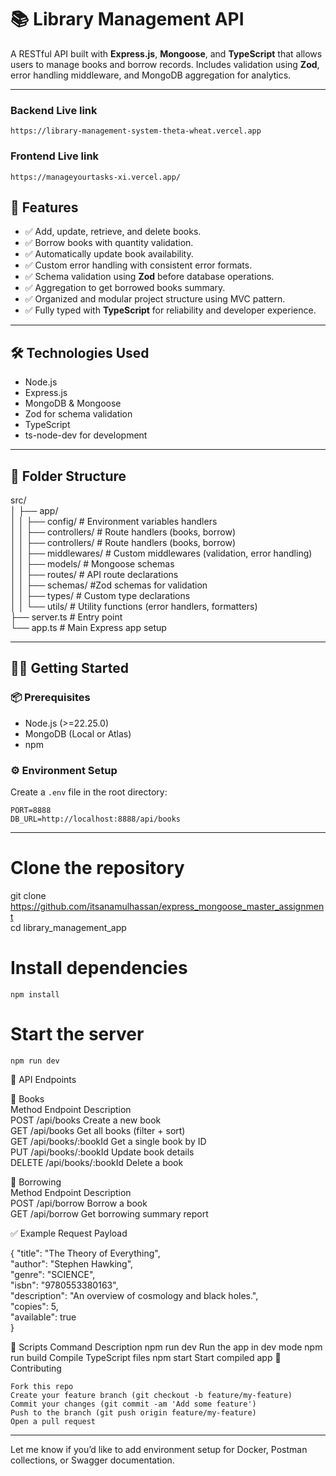 # 📚 Library Management API

A RESTful API built with **Express.js**, **Mongoose**, and **TypeScript** that allows users to manage books and borrow records. Includes validation using **Zod**, error handling middleware, and MongoDB aggregation for analytics.

---

### Backend Live link

```live-link
https://library-management-system-theta-wheat.vercel.app
```

### Frontend Live link

```live-link
https://manageyourtasks-xi.vercel.app/
```

## 🚀 Features

- ✅ Add, update, retrieve, and delete books.
- ✅ Borrow books with quantity validation.
- ✅ Automatically update book availability.
- ✅ Custom error handling with consistent error formats.
- ✅ Schema validation using **Zod** before database operations.
- ✅ Aggregation to get borrowed books summary.
- ✅ Organized and modular project structure using MVC pattern.
- ✅ Fully typed with **TypeScript** for reliability and developer experience.

---

## 🛠️ Technologies Used

- Node.js
- Express.js
- MongoDB & Mongoose
- Zod for schema validation
- TypeScript
- ts-node-dev for development

---

## 📁 Folder Structure

src/  
│
├── app/  
│ │ ├── config/ # Environment variables handlers  
│ │ ├── controllers/ # Route handlers (books, borrow)  
│ │ ├── controllers/ # Route handlers (books, borrow)  
│ │ ├── middlewares/ # Custom middlewares (validation, error handling)  
│ │ ├── models/ # Mongoose schemas  
│ │ ├── routes/ # API route declarations  
│ │ ├── schemas/ #Zod schemas for validation  
│ │ ├── types/ # Custom type declarations  
│ │ └── utils/ # Utility functions (error handlers, formatters)  
├── server.ts # Entry point  
└── app.ts # Main Express app setup

---

## 🧑‍💻 Getting Started

### 📦 Prerequisites

- Node.js (>=22.25.0)
- MongoDB (Local or Atlas)
- npm

### ⚙️ Environment Setup

Create a `.env` file in the root directory:

```env
PORT=8888
DB_URL=http://localhost:8888/api/books
```

---

# Clone the repository

git clone https://github.com/itsanamulhassan/express_mongoose_master_assignment  
cd library_management_app

# Install dependencies

```
npm install
```

# Start the server

```
npm run dev
```

🧪 API Endpoints

📘 Books  
Method Endpoint Description  
POST /api/books Create a new book  
GET /api/books Get all books (filter + sort)  
GET /api/books/:bookId Get a single book by ID  
PUT /api/books/:bookId Update book details  
DELETE /api/books/:bookId Delete a book

🔄 Borrowing  
Method Endpoint Description  
POST /api/borrow Borrow a book  
GET /api/borrow Get borrowing summary report

✅ Example Request Payload

{
"title": "The Theory of Everything",  
"author": "Stephen Hawking",  
"genre": "SCIENCE",  
"isbn": "9780553380163",  
"description": "An overview of cosmology and black holes.",  
"copies": 5,  
"available": true  
}

🧹 Scripts
Command Description
npm run dev Run the app in dev mode
npm run build Compile TypeScript files
npm start Start compiled app
📩 Contributing

    Fork this repo
    Create your feature branch (git checkout -b feature/my-feature)
    Commit your changes (git commit -am 'Add some feature')
    Push to the branch (git push origin feature/my-feature)
    Open a pull request

---

Let me know if you’d like to add environment setup for Docker, Postman collections, or Swagger documentation.
